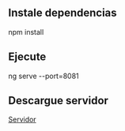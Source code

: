 ## Instale dependencias

npm install

## Ejecute

ng serve --port=8081

## Descargue servidor

[Servidor](https://github.com/AbnerSaavedra/nodeServerExpress)
